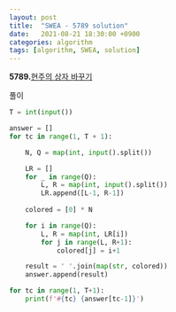```yaml
---
layout: post
title:  "SWEA - 5789 solution"
date:   2021-08-21 18:30:00 +0900
categories: algorithm
tags: [algorithm, SWEA, solution]
---
```

**5789.**[현주의 상자 바꾸기 ](https://swexpertacademy.com/main/code/problem/problemDetail.do?contestProbId=AWYygN36Qn8DFAVm&categoryId=AWYygN36Qn8DFAVm&categoryType=CODE&problemTitle=5789&orderBy=FIRST_REG_DATETIME&selectCodeLang=ALL&select-1=&pageSize=10&pageIndex=1)

풀이

```python
T = int(input())

answer = []
for tc in range(1, T + 1):    

    N, Q = map(int, input().split())

    LR = []
    for _ in range(Q):
        L, R = map(int, input().split())
        LR.append([L-1, R-1])
    
    colored = [0] * N

    for i in range(Q):
        L, R = map(int, LR[i])
        for j in range(L, R+1):
            colored[j] = i+1

    result = ' '.join(map(str, colored))    
    answer.append(result)

for tc in range(1, T+1):
    print(f'#{tc} {answer[tc-1]}')
```


